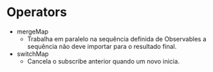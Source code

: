 # Operators
- mergeMap
  - Trabalha em paralelo na sequência definida de Observables a sequência não deve importar para o resultado final.
- switchMap
  - Cancela o subscribe anterior quando um novo inicia.
